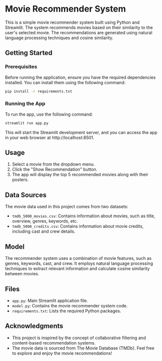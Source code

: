 # Movie Recommender System
This is a simple movie recommender system built using Python and Streamlit. The system recommends movies based on their similarity to the user's selected movie. The recommendations are generated using natural language processing techniques and cosine similarity.

## Getting Started
### Prerequisites
Before running the application, ensure you have the required dependencies installed. You can install them using the following command:

```bash
pip install -r requirements.txt
```
### Running the App
To run the app, use the following command:

```bash
streamlit run app.py
```
This will start the Streamlit development server, and you can access the app in your web browser at http://localhost:8501.

## Usage
1. Select a movie from the dropdown menu.
1. Click the "Show Recommendation" button.
1. The app will display the top 5 recommended movies along with their posters.
## Data Sources
The movie data used in this project comes from two datasets:

* `tmdb_5000_movies.csv`: Contains information about movies, such as title, overview, genres, keywords, etc.
* `tmdb_5000_credits.csv`: Contains information about movie credits, including cast and crew details.
## Model
The recommender system uses a combination of movie features, such as genres, keywords, cast, and crew. It employs natural language processing techniques to extract relevant information and calculate cosine similarity between movies.

## Files
* `app.py`: Main Streamlit application file.
* `model.py`: Contains the movie recommender system code.
* `requirements.txt`: Lists the required Python packages.
## Acknowledgments
* This project is inspired by the concept of collaborative filtering and content-based recommendation systems.
* The movie data is sourced from The Movie Database (TMDb).
Feel free to explore and enjoy the movie recommendations!
